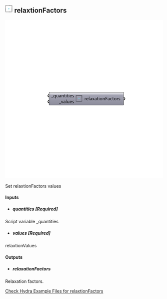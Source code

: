## ![](../../images/icons/relaxtionFactors.png) relaxtionFactors

![](../../images/components/relaxtionFactors.png)

Set relaxtionFactors values

#### Inputs
* ##### quantities [Required]
Script variable _quantities
* ##### values [Required]
relaxtionValues

#### Outputs
* ##### relaxationFactors
Relaxation factors.


[Check Hydra Example Files for relaxtionFactors](https://hydrashare.github.io/hydra/index.html?keywords=Butterfly_relaxtionFactors)